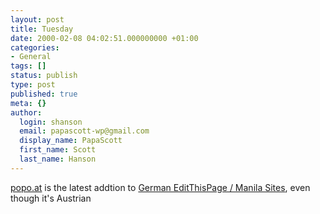 ```yaml
---
layout: post
title: Tuesday
date: 2000-02-08 04:02:51.000000000 +01:00
categories:
- General
tags: []
status: publish
type: post
published: true
meta: {}
author:
  login: shanson
  email: papascott-wp@gmail.com
  display_name: PapaScott
  first_name: Scott
  last_name: Hanson
---
```

<p><a href="http://popo.editthispage.com">popo.at</a> is the latest addtion to <a href="http://shanson.editthispage.com/stories/storyReader$125">German EditThisPage / Manila Sites</a>, even though it's Austrian</p>
